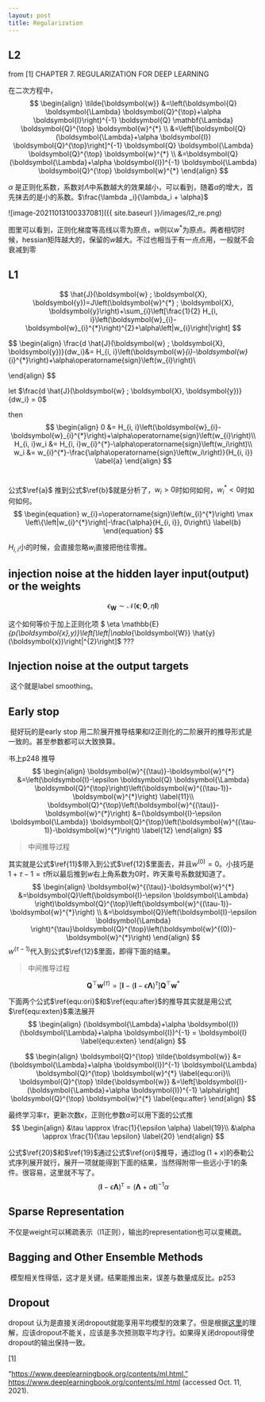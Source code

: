 ```yaml
---
layout: post
title: Regularization
---
```



##  L2      

from [1] CHAPTER 7. REGULARIZATION FOR DEEP LEARNING

在二次方程中，        
$$
\begin{align}
\tilde{\boldsymbol{w}} &=\left(\boldsymbol{Q} \boldsymbol{\Lambda} \boldsymbol{Q}^{\top}+\alpha \boldsymbol{I}\right)^{-1} \boldsymbol{Q} \mathbf{\Lambda} \boldsymbol{Q}^{\top} \boldsymbol{w}^{*} \\
&=\left[\boldsymbol{Q}(\boldsymbol{\Lambda}+\alpha \boldsymbol{I}) \boldsymbol{Q}^{\top}\right]^{-1} \boldsymbol{Q} \boldsymbol{\Lambda} \boldsymbol{Q}^{\top} \boldsymbol{w}^{*} \\
&=\boldsymbol{Q}(\boldsymbol{\Lambda}+\alpha \boldsymbol{I})^{-1} \boldsymbol{\Lambda} \boldsymbol{Q}^{\top} \boldsymbol{w}^{*}
\end{align}
$$

$\alpha$ 是正则化系数，系数对$\Lambda$中系数越大的效果越小，可以看到，随着$\alpha$的增大，首先抹去的是小的系数。$\frac{\lambda _i}{\lambda_i + \alpha}$

![image-20211013100337081]({{ site.baseurl }}/images/l2_re.png)  

图里可以看到，正则化梯度等高线以零为原点，$w$则以$w^{*}$为原点。两者相切时候，hessian矩阵越大的，保留的$w$越大。不过也相当于有一点点用，一般就不会衰减到零



## L1  

$$
\hat{J}(\boldsymbol{w} ; \boldsymbol{X}, \boldsymbol{y})=J\left(\boldsymbol{w}^{*} ; \boldsymbol{X}, \boldsymbol{y}\right)+\sum_{i}\left[\frac{1}{2} H_{i, i}\left(\boldsymbol{w}_{i}-\boldsymbol{w}_{i}^{*}\right)^{2}+\alpha\left|w_{i}\right|\right]
$$

$$
\begin{align}
\frac{d \hat{J}(\boldsymbol{w} ; \boldsymbol{X}, \boldsymbol{y})}{dw_i}&= H_{i, i}\left(\boldsymbol{w}_{i}-\boldsymbol{w}_{i}^{*}\right)+\alpha\operatorname{sign}\left(w_{i}\right)\\

\end{align}
$$

let $\frac{d \hat{J}(\boldsymbol{w} ; \boldsymbol{X}, \boldsymbol{y})}{dw_i} = 0$        

then 
$$
\begin{align}
0 &= H_{i, i}\left(\boldsymbol{w}_{i}-\boldsymbol{w}_{i}^{*}\right)+\alpha\operatorname{sign}\left(w_{i}\right)\\
H_{i, i}w_i &= H_{i, i}w_{i}^{*}-\alpha\operatorname{sign}\left(w_i\right)\\
w_i &= w_{i}^{*}-\frac{\alpha\operatorname{sign}\left(w_i\right)}{H_{i, i}} \label{a} 
\end{align}
$$
​      

公式$\ref{a}$ 推到公式$\ref{b}$就是分析了，$w_i > 0$时如何如何，$w_i^*<0$时如何如何。 
$$
\begin{equation}
w_{i}=\operatorname{sign}\left(w_{i}^{*}\right) \max \left\{\left|w_{i}^{*}\right|-\frac{\alpha}{H_{i, i}}, 0\right\}  \label{b}
\end{equation}
$$



$H_{i,i}$小的时候，会直接忽略$w_i$直接把他往零推。





##  injection noise at the hidden layer input(output) or the weights

$$
\begin{equation}
\epsilon_{\boldsymbol{W}} \sim \mathcal{N}(\boldsymbol{\epsilon} ; \mathbf{0}, \eta \boldsymbol{I})
\end{equation}
$$

这个如何等价于加上正则化项 $ \eta \mathbb{E}_{p(\boldsymbol{x},y)}\left[\left\|\nabla_{\boldsymbol{W}} \hat{y}(\boldsymbol{x})\right\|^{2}\right]$ ???



## Injection noise at the output targets

​    这个就是label smoothing。



## Early stop 

​	挺好玩的是early stop 用二阶展开推导结果和l2正则化的二阶展开的推导形式是一致的。甚至参数都可以大致换算。

书上p248 推导
$$
\begin{align}
\boldsymbol{w}^{(\tau)}-\boldsymbol{w}^{*} &=\left(\boldsymbol{I}-\epsilon \boldsymbol{Q} \boldsymbol{\Lambda} \boldsymbol{Q}^{\top}\right)\left(\boldsymbol{w}^{(\tau-1)}-\boldsymbol{w}^{*}\right) \label{11}\\
\boldsymbol{Q}^{\top}\left(\boldsymbol{w}^{(\tau)}-\boldsymbol{w}^{*}\right) &=(\boldsymbol{I}-\epsilon \boldsymbol{\Lambda}) \boldsymbol{Q}^{\top}\left(\boldsymbol{w}^{(\tau-1)}-\boldsymbol{w}^{*}\right) \label{12}
\end{align}
$$


>  中间推导过程

其实就是公式$\ref{11}$带入到公式$\ref{12}$里面去，并且$w^{\left(0\right)}=0$。小技巧是$1+\tau -1 = \tau$所以最后推到$w$右上角系数为0时，昨天乘号系数就知道了。
$$
\begin{align}
\boldsymbol{w}^{(\tau)}-\boldsymbol{w}^{*} &=\boldsymbol{Q}\left(\boldsymbol{I}-\epsilon \boldsymbol{\Lambda} \right)\boldsymbol{Q}^{\top}\left(\boldsymbol{w}^{(\tau-1)}-\boldsymbol{w}^{*}\right) \\
&=\boldsymbol{Q}\left(\boldsymbol{I}-\epsilon \boldsymbol{\Lambda} \right)^{\tau}\boldsymbol{Q}^{\top}\left(\boldsymbol{w}^{(0)}-\boldsymbol{w}^{*}\right)
\end{align}
$$
$w^{(\tau -1)}$代入到公式$\ref{12}$里面，即得下面的结果。

> 中间推导过程


$$
\begin{equation}
\boldsymbol{Q}^{\top} \boldsymbol{w}^{(\tau)}=\left[\boldsymbol{I}-(\boldsymbol{I}-\epsilon \boldsymbol{\Lambda})^{\tau}\right] \boldsymbol{Q}^{\top} \boldsymbol{w}^{*}
\end{equation}
$$


下面两个公式$\ref{equ:ori}$和$\ref{equ:after}$的推导其实就是用公式$\ref{equ:exten}$乘法展开
$$
\begin{align}
(\boldsymbol{\Lambda}+\alpha \boldsymbol{I})(\boldsymbol{\Lambda}+\alpha \boldsymbol{I})^{-1} = \boldsymbol{I} \label{equ:exten}
\end{align}
$$

$$
\begin{align}
\boldsymbol{Q}^{\top} \tilde{\boldsymbol{w}} &=(\boldsymbol{\Lambda}+\alpha \boldsymbol{I})^{-1} \boldsymbol{\Lambda} \boldsymbol{Q}^{\top} \boldsymbol{w}^{*} \label{equ:ori}\\
\boldsymbol{Q}^{\top} \tilde{\boldsymbol{w}} &=\left[\boldsymbol{I}-(\boldsymbol{\Lambda}+\alpha \boldsymbol{I})^{-1} \alpha\right] \boldsymbol{Q}^{\top} \boldsymbol{w}^{*} \label{equ:after}
\end{align}
$$

最终学习率$\tau$，更新次数$\epsilon$，正则化参数$\alpha$可以用下面的公式推
$$
\begin{align}
&\tau \approx \frac{1}{\epsilon \alpha} \label{19}\\ 
&\alpha \approx \frac{1}{\tau \epsilon} \label{20}
\end{align}
$$


公式$\ref{20}$和$\ref{19}$通过公式$\ref{ori}$推导，通过$\log(1+x)$的泰勒公式序列展开就行，展开一项就能得到下面的结果，当然得附带一些远小于1的条件。很容易，这里就不写了。
$$
\begin{equation}
(\boldsymbol{I}-\epsilon \boldsymbol{\Lambda})^{\tau}=(\boldsymbol{\Lambda}+\alpha \boldsymbol{I})^{-1} \alpha \label{ori}
\end{equation}
$$


## Sparse Representation

   不仅是weight可以稀疏表示（l1正则），输出的representation也可以变稀疏。



## Bagging and Other Ensemble Methods

​    模型相关性得低，这才是关键。结果能推出来，误差与数量成反比。p253



## Dropout

  dropout 认为是直接关闭dropout就能享用平均模型的效果了。但是根据[这里](https://kexue.fm/archives/8496)的理解，应该dropout不能关，应该是多次预测取平均才行。如果得关闭dropout得使dropout的输出保持一致。

[1]

“https://www.deeplearningbook.org/contents/ml.html.” https://www.deeplearningbook.org/contents/ml.html (accessed Oct. 11, 2021).



